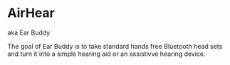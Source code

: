 # AirHear
aka Ear Buddy

The goal of Ear Buddy is to take standard hands free Bluetooth head sets and turn it into a simple hearing aid or an assistivve hearing device.
